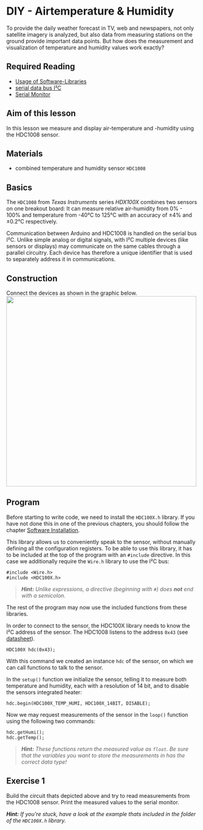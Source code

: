 # DIY - Airtemperature & Humidity
To provide the daily weather forecast in TV, web and newspapers, not only satellite imagery is analyzed, but also data from measuring stations on the ground provide important data points.
But how does the measurement and visualization of temperature and humidity values work exactly?

## Required Reading
- [Usage of Software-Libraries](../../basics/software_libraries.md)
- [serial data bus I²C](../../basics/i2c.md)
- [Serial Monitor](../../basics/serial_monitor.md)

## Aim of this lesson
In this lesson we measure and display air-temperature and -humidity using the HDC1008 sensor.

## Materials
- combined temperature and humidity sensor `HDC1008`

## Basics
The `HDC1008` from *Texas Instruments* series *HDX100X* combines two sensors on one breakout board:
It can measure relative air-humidity from 0% - 100% and temperature from -40°C to 125°C with an accuracy of ±4% and ±0.2°C respectively.

Communication between Arduino and HDC1008 is handled on the serial bus I²C.
Unlike simple analog or digital signals, with I²C multiple devices (like sensors or displays) may communicate on the same cables through a parallel circuitry.
Each device has therefore a unique identifier that is used to separately address it in communications.

## Construction
Connect the devices as shown in the graphic below.
<img src="https://raw.githubusercontent.com/sensebox/resources/master/images/edu/aufbau_station_5.png" width="500"/>

## Program
Before starting to write code, we need to install the `HDC100X.h` library. If you have not done this in one of the previous chapters, you should follow the chapter [Software Installation](../../getting_started/software_installation.md).

This library allows us to conveniently speak to the sensor, without manually defining all the configuration registers.
To be able to use this library, it has to be included at the top of the program with an `#include` directive.
In this case we additionally require the `Wire.h` library to use the I²C bus:

```arduino
#include <Wire.h>
#include <HDC100X.h>
```

> ***Hint:*** *Unlike expressions, a directive (beginning with `#`) does **not** end with a semicolon.*

The rest of the program may now use the included functions from these libraries.

In order to connect to the sensor, the HDC100X library needs to know the I²C address of the sensor. The HDC1008 listens to the address `0x43` (see [datasheet](https://github.com/sensebox/resources/raw/master/datasheets/datasheet_hdc1008.pdf)).
```arduino
HDC100X hdc(0x43);
```

With this command we created an instance `hdc` of the sensor, on which we can call functions to talk to the sensor.

In the `setup()` function we initialize the sensor, telling it to measure both temperature and humidity, each with a resolution of 14 bit, and to disable the sensors integrated heater:
```arduino
hdc.begin(HDC100X_TEMP_HUMI, HDC100X_14BIT, DISABLE);
```

Now we may request measurements of the sensor in the `loop()` function using the following two commands:
```arduino
hdc.getHumi();
hdc.getTemp();
```

> ***Hint:*** *These functions return the measured value as `float`. Be sure that the variables you want to store the measurements in has the correct data type!*

## Exercise 1
Build the circuit thats depicted above and try to read measurements from the HDC1008 sensor.
Print the measured values to the serial monitor.

***Hint:*** *If you're stuck, have a look at the example thats included in the folder of the `HDC100X.h` library.*

